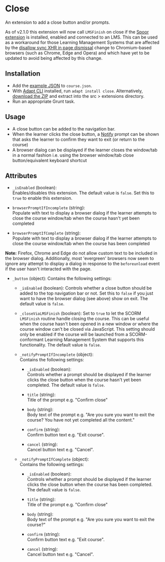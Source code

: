 # Close

An extension to add a close button and/or prompts.

As of v2.1.0 this extension will now call `LMSFinish` on close if the [Spoor extension](https://github.com/adaptlearning/adapt-contrib-spoor) is installed, enabled and connected to an LMS. This can be used as a workaround for those Learning Management Systems that are affected by the [disallow sync XHR in page dismissal](https://www.chromestatus.com/feature/4664843055398912) change to Chromium-based browsers (such as Chrome, Edge and Opera) and which have yet to be updated to avoid being affected by this change.

## Installation
* Add the [example JSON](example.json) to `course.json`.
* With [Adapt CLI](https://github.com/adaptlearning/adapt-cli) installed, run `adapt install close`. Alternatively, [download the ZIP](https://github.com/cgkineo/adapt-close/archive/master.zip) and extract into the src > extensions directory.
* Run an appropriate Grunt task.

## Usage
* A close button can be added to the navigation bar.
* When the learner clicks the close button, a [Notify](https://github.com/adaptlearning/adapt_framework/wiki/Core-modules#notify) prompt can be shown that asks the learner to confirm they want to exit (or return to the course)
* A browser dialog can be displayed if the learner closes the window/tab in a normal fashion i.e. using the browser window/tab close button/equivalent keyboard shortcut

## Attributes
* `_isEnabled` (boolean):  
Enables/disables this extension. The default value is `false`. Set this to `true` to enable this extension.

* `browserPromptIfIncomplete` (string):  
Populate with text to display a browser dialog if the learner attempts to close the course window/tab when the course hasn't yet been completed

* `browserPromptIfComplete` (string):  
Populate with text to display a browser dialog if the learner attempts to close the course window/tab when the course has been completed

**Note:** Firefox, Chrome and Edge do not allow custom text to be included in the browser dialog. Additionally, most 'evergreen' browsers now seem to ignore any attempt to display a dialog in response to the `beforeunload` event if the user hasn't interacted with the page.

* `_button` (object):
Contains the following settings:

  * `_isEnabled` (boolean):
Controls whether a close button should be added to the top navigation bar or not. Set this to `false` if you just want to have the browser dialog (see above) show on exit. The default value is `false`.

  * `_closeViaLMSFinish` (boolean):
Set to `true` to let the SCORM `LMSFinish` routine handle closing the course. This can be useful when the course hasn't been opened in a new window or where the course window can't be closed via JavaScript. This setting should only be enabled if the course will be launched from a SCORM-conformant Learning Management System that supports this functionality. The default value is `false`.

  * `_notifyPromptIfIncomplete` (object):  
Contains the following settings:

    * `_isEnabled` (boolean):  
Controls whether a prompt should be displayed if the learner clicks the close button when the course hasn't yet been completed. The default value is `false`.

    * `title` (string):  
Title of the prompt e.g. "Confirm close"

    * `body` (string):  
Body text of the prompt e.g. "Are you sure you want to exit the course? You have not yet completed all the content."

    * `confirm` (string):  
Confirm button text e.g. "Exit course".

    * `cancel` (string):  
Cancel button text e.g. "Cancel".

  * `_notifyPromptIfComplete` (object):  
Contains the following settings:

    * `_isEnabled` (boolean):  
Controls whether a prompt should be displayed if the learner clicks the close button when the course has been completed. The default value is `false`.

    * `title` (string):  
Title of the prompt e.g. "Confirm close"

    * `body` (string):  
Body text of the prompt e.g. "Are you sure you want to exit the course?"

    * `confirm` (string):  
Confirm button text e.g. "Exit course".

    * `cancel` (string):  
Cancel button text e.g. "Cancel".
